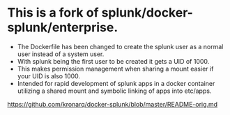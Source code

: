 # This is a fork of splunk/docker-splunk/enterprise.

* The Dockerfile has been changed to create the splunk user as a normal user instead of a system user.
* With splunk being the first user to be created it gets a UID of 1000. 
* This makes permission management when sharing a mount easier if your UID is also 1000.
* Intended for rapid development of splunk apps in a docker container utilizing a shared mount and symbolic linking of apps into etc/apps.


https://github.com/kronarq/docker-splunk/blob/master/README-orig.md
